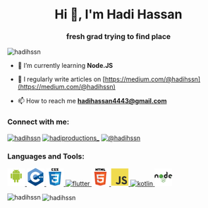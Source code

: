 <h1 align="center">Hi 👋, I'm Hadi Hassan</h1>
<h3 align="center">fresh grad trying to find place</h3>

<p align="left"> <img src="https://komarev.com/ghpvc/?username=hadihssn&label=Profile%20views&color=0e75b6&style=flat" alt="hadihssn" /> </p>

- 🌱 I’m currently learning **Node.JS**

- 📝 I regularly write articles on [https://medium.com/@hadihssn](https://medium.com/@hadihssn)

- 📫 How to reach me **hadihassan4443@gmail.com**

<h3 align="left">Connect with me:</h3>
<p align="left">
<a href="https://linkedin.com/in/hadihssn" target="blank"><img align="center" src="https://raw.githubusercontent.com/rahuldkjain/github-profile-readme-generator/master/src/images/icons/Social/linked-in-alt.svg" alt="hadihssn" height="30" width="40" /></a>
<a href="https://instagram.com/hadiproductions_" target="blank"><img align="center" src="https://raw.githubusercontent.com/rahuldkjain/github-profile-readme-generator/master/src/images/icons/Social/instagram.svg" alt="hadiproductions_" height="30" width="40" /></a>
<a href="https://medium.com/@hadihssn" target="blank"><img align="center" src="https://raw.githubusercontent.com/rahuldkjain/github-profile-readme-generator/master/src/images/icons/Social/medium.svg" alt="@hadihssn" height="30" width="40" /></a>
</p>

<h3 align="left">Languages and Tools:</h3>
<p align="left"> <a href="https://developer.android.com" target="_blank" rel="noreferrer"> <img src="https://raw.githubusercontent.com/devicons/devicon/master/icons/android/android-original-wordmark.svg" alt="android" width="40" height="40"/> </a> <a href="https://www.w3schools.com/cpp/" target="_blank" rel="noreferrer"> <img src="https://raw.githubusercontent.com/devicons/devicon/master/icons/cplusplus/cplusplus-original.svg" alt="cplusplus" width="40" height="40"/> </a> <a href="https://www.w3schools.com/css/" target="_blank" rel="noreferrer"> <img src="https://raw.githubusercontent.com/devicons/devicon/master/icons/css3/css3-original-wordmark.svg" alt="css3" width="40" height="40"/> </a> <a href="https://flutter.dev" target="_blank" rel="noreferrer"> <img src="https://www.vectorlogo.zone/logos/flutterio/flutterio-icon.svg" alt="flutter" width="40" height="40"/> </a> <a href="https://www.w3.org/html/" target="_blank" rel="noreferrer"> <img src="https://raw.githubusercontent.com/devicons/devicon/master/icons/html5/html5-original-wordmark.svg" alt="html5" width="40" height="40"/> </a> <a href="https://developer.mozilla.org/en-US/docs/Web/JavaScript" target="_blank" rel="noreferrer"> <img src="https://raw.githubusercontent.com/devicons/devicon/master/icons/javascript/javascript-original.svg" alt="javascript" width="40" height="40"/> </a> <a href="https://kotlinlang.org" target="_blank" rel="noreferrer"> <img src="https://www.vectorlogo.zone/logos/kotlinlang/kotlinlang-icon.svg" alt="kotlin" width="40" height="40"/> </a> <a href="https://nodejs.org" target="_blank" rel="noreferrer"> <img src="https://raw.githubusercontent.com/devicons/devicon/master/icons/nodejs/nodejs-original-wordmark.svg" alt="nodejs" width="40" height="40"/> </a> </p>

<p><img align="left" src="https://github-readme-stats.vercel.app/api/top-langs?username=hadihssn&show_icons=true&locale=en&layout=compact" alt="hadihssn" /></p>

<p>&nbsp;<img align="center" src="https://github-readme-stats.vercel.app/api?username=hadihssn&show_icons=true&locale=en" alt="hadihssn" /></p>
